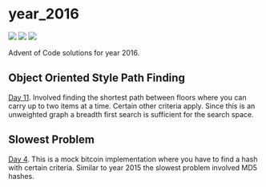 # year_2016

![](https://img.shields.io/badge/day%20📅-12-blue)
![](https://img.shields.io/badge/stars%20⭐-24-yellow)
![](https://img.shields.io/badge/days%20completed-12-red)

Advent of Code solutions for year 2016.

## Object Oriented Style Path Finding

[Day 11](https://github.com/N8Brooks/deno_aoc/blob/main/year_2016/day_11.ts).
Involved finding the shortest path between floors where you can carry up to two
items at a time. Certain other criteria apply. Since this is an unweighted graph
a breadth first search is sufficient for the search space.

## Slowest Problem

[Day 4](https://github.com/N8Brooks/deno_aoc/blob/main/year_2015/day_04.ts).
This is a mock bitcoin implementation where you have to find a hash with certain
criteria. Similar to year 2015 the slowest problem involved MD5 hashes.
